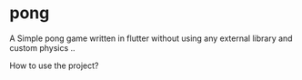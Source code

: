 # pong

A Simple pong game written in flutter without using any external library and custom physics ..

How to use the project?
